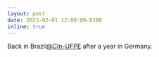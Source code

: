 ```yaml
---
layout: post
date: 2023-02-01 12:00:00-0300
inline: true
---
```


Back in Brazil[@CIn-UFPE](https://www.cin.ufpe.br/) after a year in Germany.